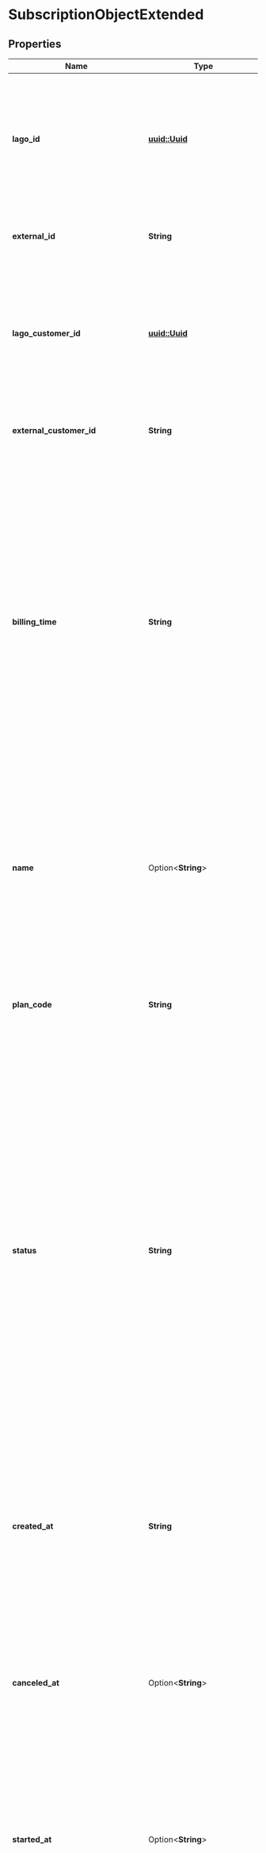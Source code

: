 # SubscriptionObjectExtended

## Properties

Name | Type | Description | Notes
------------ | ------------- | ------------- | -------------
**lago_id** | [**uuid::Uuid**](uuid::Uuid.md) | Unique identifier assigned to the subscription within the Lago application. This ID is exclusively created by Lago and serves as a unique identifier for the subscription's record within the Lago system | 
**external_id** | **String** | The subscription external unique identifier (provided by your own application). | 
**lago_customer_id** | [**uuid::Uuid**](uuid::Uuid.md) | Unique identifier assigned to the customer within the Lago application. This ID is exclusively created by Lago and serves as a unique identifier for the customer's record within the Lago system | 
**external_customer_id** | **String** | The customer external unique identifier (provided by your own application). | 
**billing_time** | **String** | The billing time for the subscription, which can be set as either `anniversary` or `calendar`. If not explicitly provided, it will default to `calendar`. The billing time determines the timing of recurring billing cycles for the subscription. By specifying `anniversary`, the billing cycle will be based on the specific date the subscription started (billed fully), while `calendar` sets the billing cycle at the first day of the week/month/year (billed with proration). | 
**name** | Option<**String**> | The display name of the subscription on an invoice. This field allows for customization of the subscription's name for billing purposes, especially useful when a single customer has multiple subscriptions using the same plan. | [optional]
**plan_code** | **String** | The unique code representing the plan to be attached to the customer. This code must correspond to the `code` property of one of the active plans. | 
**status** | **String** | The status of the subscription, which can have the following values: - `pending`: a previous subscription has been downgraded, and the current one is awaiting automatic activation at the end of the billing period. - `active`: the subscription is currently active and applied to the customer. - `terminated`: the subscription is no longer active. - `canceled`: the subscription has been stopped before its activation. This can occur when two consecutive downgrades have been applied to a customer or when a subscription with a pending status is terminated. | 
**created_at** | **String** | The creation date of the subscription, represented in ISO 8601 datetime format and expressed in Coordinated Universal Time (UTC). This date provides a timestamp indicating when the subscription was initially created. | 
**canceled_at** | Option<**String**> | The cancellation date of the subscription. This field is not null when the subscription is `canceled`. This date should be provided in ISO 8601 datetime format and expressed in Coordinated Universal Time (UTC). | [optional]
**started_at** | Option<**String**> | The effective start date of the subscription. This field can be null if the subscription is `pending` or `canceled`. This date should be provided in ISO 8601 datetime format and expressed in Coordinated Universal Time (UTC). | [optional]
**ending_at** | Option<**String**> | The effective end date of the subscription. If this field is set to null, the subscription will automatically renew. This date should be provided in ISO 8601 datetime format, and use Coordinated Universal Time (UTC). | [optional]
**subscription_at** | **String** | The anniversary date and time of the initial subscription. This date serves as the basis for billing subscriptions with `anniversary` billing time. The `anniversary_date` should be provided in ISO 8601 datetime format and expressed in Coordinated Universal Time (UTC). | 
**terminated_at** | Option<**String**> | The termination date of the subscription. This field is not null when the subscription is `terminated`. This date should be provided in ISO 8601 datetime format and expressed in Coordinated Universal Time (UTC) | [optional]
**previous_plan_code** | Option<**String**> | The code identifying the previous plan associated with this subscription. | [optional]
**next_plan_code** | Option<**String**> | The code identifying the next plan in the case of a downgrade. | [optional]
**downgrade_plan_date** | Option<[**String**](string.md)> | The date when the plan will be downgraded, represented in ISO 8601 date format. | [optional]
**trial_ended_at** | Option<**String**> | The date when the free trial is ended, represented in ISO 8601 date format. | [optional]
**current_billing_period_started_at** | Option<**String**> | The date and time when the current billing period started, represented in ISO 8601 date format. | [optional]
**current_billing_period_ending_at** | Option<**String**> | The date and time when the current billing period ends, represented in ISO 8601 date format. | [optional]
**plan** | Option<[**models::PlanObject**](PlanObject.md)> |  | [optional]

[[Back to Model list]](../README.md#documentation-for-models) [[Back to API list]](../README.md#documentation-for-api-endpoints) [[Back to README]](../README.md)


